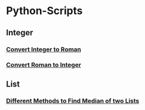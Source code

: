 # Python-Scripts

## Integer
### [Convert Integer to Roman](https://github.com/SandKrish/Python-Scripts/blob/main/Integer2Roman.ipynb)
### [Convert Roman to Integer](https://github.com/SandKrish/Python-Scripts/blob/main/Roman2Integer.ipynb)

## List
### [Different Methods to Find Median of two Lists](https://github.com/SandKrish/Python-Scripts/blob/main/Different_method_to_Find_median_of_two_lists.ipynb)
